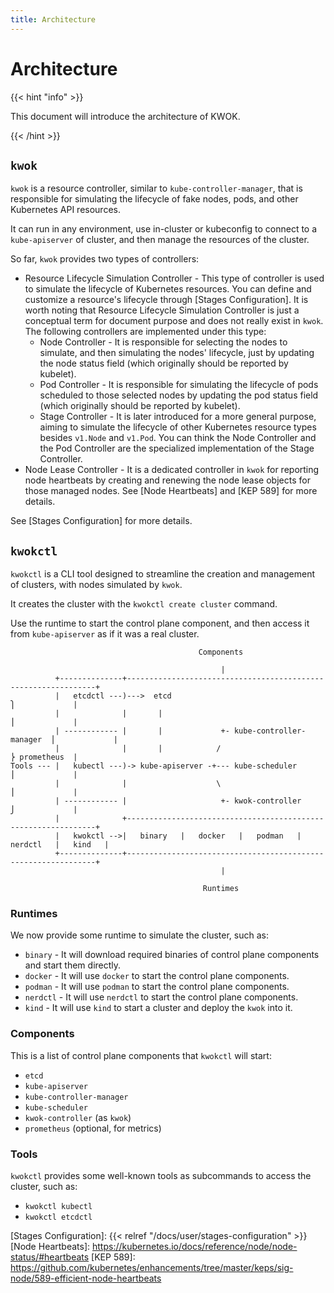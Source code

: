 ```yaml
---
title: Architecture
---
```


# Architecture

{{< hint "info" >}}

This document will introduce the architecture of KWOK.

{{< /hint >}}

## `kwok`

`kwok` is a resource controller, similar to `kube-controller-manager`, that is responsible for simulating the lifecycle of fake nodes, pods, and other Kubernetes API resources.

It can run in any environment, use in-cluster or kubeconfig to connect to a `kube-apiserver` of cluster, and then manage the resources of the cluster.

So far, `kwok` provides two types of controllers:

- Resource Lifecycle Simulation Controller - This type of controller is used to simulate the lifecycle of Kubernetes resources. You can define and customize a resource's lifecycle through [Stages Configuration].
  It is worth noting that Resource Lifecycle Simulation Controller is just a conceptual term for document purpose and does not really exist in `kwok`. The following controllers are implemented under this type:
  * Node Controller - It is responsible for selecting the nodes to simulate, and then simulating the nodes' lifecycle, just by updating the node status field (which originally should be reported by kubelet).
  * Pod Controller - It is responsible for simulating the lifecycle of pods scheduled to those selected nodes by updating the pod status field (which originally should be reported by kubelet).
  * Stage Controller -  It is later introduced for a more general purpose, aiming to simulate the lifecycle of other Kubernetes resource types besides `v1.Node` and `v1.Pod`.
    You can think the Node Controller and the Pod Controller are the specialized implementation of the Stage Controller.
- Node Lease Controller - It is a dedicated controller in `kwok` for reporting node heartbeats by creating and renewing the node lease objects for those managed nodes. See [Node Heartbeats] and [KEP 589] for more details.

See [Stages Configuration] for more details.

## `kwokctl`

`kwokctl` is a CLI tool designed to streamline the creation and management of clusters, with nodes simulated by `kwok`.

It creates the cluster with the `kwokctl create cluster` command.

Use the runtime to start the control plane component, and then access it from `kube-apiserver` as if it was a real cluster.

``` goat { height=280 width=750 }
                                          Components

                                               |
          +--------------+---------------------------------------------------------------+
          |   etcdctl ---)--->  etcd                                       ⎫             |
          |              |       |                                         ⎪             |
          | ------------ |       |             +- kube-controller-manager  ⎪             |
          |              |       |            /                            ⎬ prometheus  |
Tools --- |   kubectl ---)-> kube-apiserver -+--- kube-scheduler           ⎪             |
          |              |                    \                            ⎪             |
          | ------------ |                     +- kwok-controller          ⎭             |
          |              +---------------------------------------------------------------+
          |   kwokctl -->|   binary   |   docker   |   podman   |   nerdctl   |   kind   |
          +--------------+---------------------------------------------------------------+
                                               |

                                           Runtimes
```

### Runtimes

We now provide some runtime to simulate the cluster, such as:

- `binary` - It will download required binaries of control plane components and start them directly.
- `docker` - It will use `docker` to start the control plane components.
- `podman` - It will use `podman` to start the control plane components.
- `nerdctl` - It will use `nerdctl` to start the control plane components.
- `kind` - It will use `kind` to start a cluster and deploy the `kwok` into it.

### Components

This is a list of control plane components that `kwokctl` will start:

- `etcd`
- `kube-apiserver`
- `kube-controller-manager`
- `kube-scheduler`
- `kwok-controller` (as `kwok`)
- `prometheus` (optional, for metrics)

### Tools

`kwokctl` provides some well-known tools as subcommands to access the cluster, such as:

- `kwokctl kubectl`
- `kwokctl etcdctl`

[Stages Configuration]: {{< relref "/docs/user/stages-configuration" >}}
[Node Heartbeats]: https://kubernetes.io/docs/reference/node/node-status/#heartbeats
[KEP 589]: https://github.com/kubernetes/enhancements/tree/master/keps/sig-node/589-efficient-node-heartbeats
